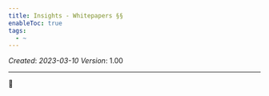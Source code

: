 ```yaml
---
title: Insights - Whitepapers §§
enableToc: true
tags:
  - ~
---
```


*Created*: *2023-03-10*
*Version*: 1.00

---

:round_pushpin:
